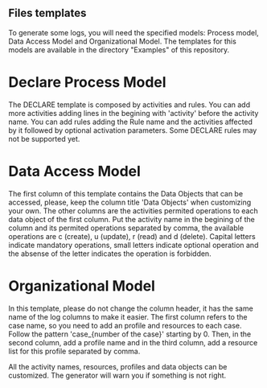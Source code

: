 ## Files templates

To generate some logs, you will need the specified models: Process model, Data Access Model and Organizational Model. The templates for this models are available in the directory "Examples" of this repository. 

# Declare Process Model
The DECLARE template is composed by activities and rules. You can add more activities adding lines in the begining with 'activity' before the activity name. You can add rules adding the Rule name and the activities affected by it followed by optional activation parameters. Some DECLARE rules may not be supported yet.

# Data Access Model
The first column of this template contains the Data Objects that can be accessed, please, keep the column title 'Data Objects' when customizing your own. The other columns are the activities permited operations to each data object of the first column. Put the activity name in the begining of the column and its permited operations separated by comma, the available operations are c (create), u (update), r (read) and d (delete). Capital letters indicate mandatory operations, small letters indicate optional operation and the absense of the letter indicates the operation is forbidden.

# Organizational Model
In this template, please do not change the column header, it has the same name of the log columns to make it easier. The first column refers to the case name, so you need to add an profile and resources to each case. Follow the pattern 'case_{number of the case}' starting by 0. Then, in the second column, add a profile name and in the third column, add a resource list for this profile separated by comma.

All the activity names, resources, profiles and data objects can be customized. The generator will warn you if something is not right.